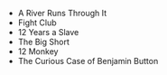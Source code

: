 
- A River Runs Through It
- Fight Club
- 12 Years a Slave
- The Big Short
- 12 Monkey
- The Curious Case of Benjamin Button
